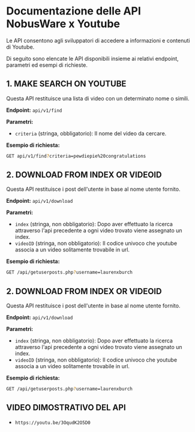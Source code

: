 # Documentazione delle API NobusWare x Youtube

Le API consentono agli sviluppatori di accedere a informazioni e contenuti di Youtube. 

Di seguito sono elencate le API disponibili insieme ai relativi endpoint, parametri ed esempi di richieste.

## 1. MAKE SEARCH ON YOUTUBE

Questa API restituisce una lista di video con un determinato nome o simili.

**Endpoint:** `api/v1/find`

**Parametri:**
- `criteria` (stringa, obbligatorio): Il nome del video da cercare.

**Esempio di richiesta:**
```sh
GET api/v1/find?criteria=pewdiepie%20congratulations
```


## 2. DOWNLOAD FROM INDEX OR VIDEOID

Questa API restituisce i post dell'utente in base al nome utente fornito.

**Endpoint:** `api/v1/download`

**Parametri:**
- `index` (stringa, non obbligatorio): Dopo aver effettuato la ricerca attraverso l'api precedente a ogni video trovato viene assegnato un index.
- `videoID` (stringa, non obbligatorio): Il codice univoco che youtube associa a un video solitamente trovabile in url.

**Esempio di richiesta:**
```sh
GET /api/getuserposts.php?username=laurenxburch
```

## 2. DOWNLOAD FROM INDEX OR VIDEOID

Questa API restituisce i post dell'utente in base al nome utente fornito.

**Endpoint:** `api/v1/download`

**Parametri:**
- `index` (stringa, non obbligatorio): Dopo aver effettuato la ricerca attraverso l'api precedente a ogni video trovato viene assegnato un index.
- `videoID` (stringa, non obbligatorio): Il codice univoco che youtube associa a un video solitamente trovabile in url.

**Esempio di richiesta:**
```sh
GET /api/getuserposts.php?username=laurenxburch
```


## VIDEO DIMOSTRATIVO DEL API
- `https://youtu.be/3OqudK2O5D0`
